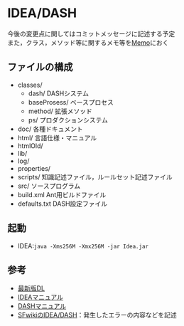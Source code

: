 # IDEA/DASH 
今後の変更点に関してはコミットメッセージに記述する予定  
また，クラス，メソッド等に関するメモ等を[Memo](https://github.com/gwinevia/2016development/tree/master/idea/IDEA_DASH_Memo)におく  

## ファイルの構成
* classes/
	- dash/ DASHシステム
	- baseProsess/ ベースプロセス
	- method/ 拡張メソッド
	- ps/ プロダクションシステム
* doc/ 各種ドキュメント
* html/ 言語仕様・マニュアル
* htmlOld/
* lib/
* log/
* properties/
* scripts/ 知識記述ファイル，ルールセット記述ファイル
* src/ ソースプログラム
* build.xml Ant用ビルドファイル
* defaults.txt DASH設定ファイル

## 起動
* IDEA:```java -Xms256M -Xmx256M -jar Idea.jar```

## 参考
* [最新版DL](http://uchiya.web.nitech.ac.jp/idea/index.html#download)
* [IDEAマニュアル](http://uchiya.web.nitech.ac.jp/idea/html/idea_manual/index.html)
* [DASHマニュアル](http://www.ka.riec.tohoku.ac.jp/idea/html/index.html)
* [SFwikiのIDEA/DASH](http://alpha.sf.cs.it-chiba.ac.jp/mediawiki/index.php/IDEA/DASH)：発生したエラーの内容などを記述